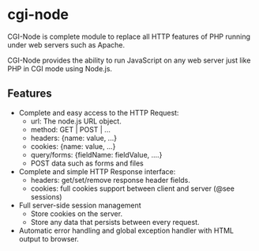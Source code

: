 cgi-node
========

CGI-Node is complete module to replace all HTTP features of PHP running under web servers such as Apache.

CGI-Node provides the ability to run JavaScript on any web server just like PHP in CGI mode using Node.js. 

Features
--------

* Complete and easy access to the HTTP Request:
  * url: The node.js URL object.
  * method: GET | POST | ...
  * headers: {name: value, ...}
  * cookies: {name: value, ...}
  * query/forms: {fieldName: fieldValue, ....}
  * POST data such as forms and files 
* Complete and simple HTTP Response interface:
  * headers: get/set/remove response header fields.
  * cookies: full cookies support between client and server (@see sessions)
* Full server-side session management
  * Store cookies on the server.
  * Store any data that persists between every request.
* Automatic error handling and global exception handler with HTML output to browser.


